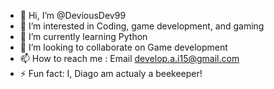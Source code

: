 - 👋 Hi, I’m @DeviousDev99
- 👀 I’m interested in Coding, game development, and gaming
- 🌱 I’m currently learning Python
- 💞️ I’m looking to collaborate on Game development
- 📫 How to reach me : Email develop.a.i15@gmail.com
- ⚡ Fun fact: I, Diago am actualy a beekeeper!

<!---
DeviousDev99/DeviousDev99 is a ✨ special ✨ repository because its `README.md` (this file) appears on your GitHub profile.
You can click the Preview link to take a look at your changes.
--->
